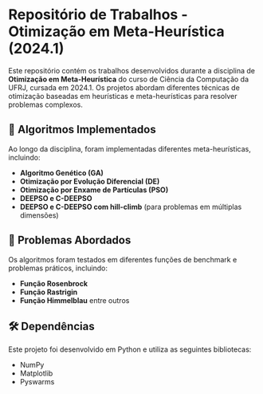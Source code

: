# Repositório de Trabalhos - Otimização em Meta-Heurística (2024.1)

Este repositório contém os trabalhos desenvolvidos durante a disciplina de **Otimização em Meta-Heurística** do curso de Ciência da Computação da UFRJ, cursada em 2024.1. Os projetos abordam diferentes técnicas de otimização baseadas em heurísticas e meta-heurísticas para resolver problemas complexos.

## 🧠 Algoritmos Implementados

Ao longo da disciplina, foram implementadas diferentes meta-heurísticas, incluindo:

- **Algoritmo Genético (GA)**
- **Otimização por Evolução Diferencial (DE)**
- **Otimização por Enxame de Partículas (PSO)**
- **DEEPSO e C-DEEPSO**
- **DEEPSO e C-DEEPSO com hill-climb** (para problemas em múltiplas dimensões)

## 🎯 Problemas Abordados

Os algoritmos foram testados em diferentes funções de benchmark e problemas práticos, incluindo:

- **Função Rosenbrock**
- **Função Rastrigin**
- **Função Himmelblau**
entre outros

## 🛠️ Dependências

Este projeto foi desenvolvido em Python e utiliza as seguintes bibliotecas:

- NumPy
- Matplotlib
- Pyswarms
